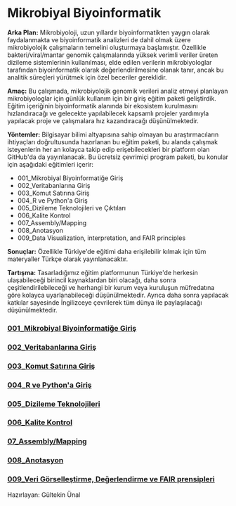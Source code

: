 # Mikrobiyal Biyoinformatik 

**Arka Plan:**
Mikrobiyoloji, uzun yıllardır biyoinformatikten yaygın olarak faydalanmakta ve biyoinformatik analizleri de dahil olmak üzere mikrobiyolojik çalışmaların temelini oluşturmaya başlamıştır. Özellikle bakteri/viral/mantar genomik çalışmalarında yüksek verimli veriler üreten dizileme sistemlerinin kullanılması, elde edilen verilerin mikrobiyologlar tarafından biyoinformatik olarak değerlendirilmesine olanak tanır, ancak bu analitik süreçleri yürütmek için özel beceriler gereklidir.

**Amaç:**
Bu çalışmada, mikrobiyolojik genomik verileri analiz etmeyi planlayan mikrobiyologlar için günlük kullanım için bir giriş eğitim paketi geliştirdik. Eğitim içeriğinin biyoinformatik alanında bir ekosistem kurulmasını hızlandıracağı ve gelecekte yapılabilecek kapsamlı projeler yardımıyla yapılacak proje ve çalışmalara hız kazandıracağı düşünülmektedir.

**Yöntemler:**
Bilgisayar bilimi altyapısına sahip olmayan bu araştırmacıların ihtiyaçları doğrultusunda hazırlanan bu eğitim paketi, bu alanda çalışmak isteyenlerin her an kolayca takip edip erişebilecekleri bir platform olan GitHub'da da yayınlanacak. Bu ücretsiz çevrimiçi program paketi, bu konular için aşağıdaki eğitimleri içerir:

* 001_Mikrobiyal Biyoinformatiğe Giriş
* 002_Veritabanlarına Giriş
* 003_Komut Satırına Giriş
* 004_R ve Python'a Giriş
* 005_Dizileme Teknolojileri ve Çıktıları 
* 006_Kalite Kontrol
* 007_Assembly/Mapping 
* 008_Anotasyon 
* 009_Data Visualization, interpretation, and FAIR principles

**Sonuçlar:**
Özellikle Türkiye'de eğitimi daha erişilebilir kılmak için tüm materyaller Türkçe olarak yayınlanacaktır.

**Tartışma:**
Tasarladığımız eğitim platformunun Türkiye'de herkesin ulaşabileceği birincil kaynaklardan biri olacağı, daha sonra çeşitlendirilebileceği ve herhangi bir kurum veya kuruluşun müfredatına göre kolayca uyarlanabileceği düşünülmektedir. Ayrıca daha sonra yapılacak katkılar sayesinde İngilizceye çevrilerek tüm dünya ile paylaşılacağı düşünülmektedir.

### [001_Mikrobiyal Biyoinformatiğe Giriş](https://github.com/cinnetcrash/cinnetcrash.github.io/001_MikrobiyalByoinformatigeGiri%C5%9F/README.md)
### [002_Veritabanlarına Giriş](https://github.com/cinnetcrash/cinnetcrash.github.io/blob/449e62d28e971d052c8b375a84d7dca28e283bec/002_Veritabanlar%C4%B1naGiri%C5%9F/README.md)
### [003_Komut Satırına Giriş](https://github.com/cinnetcrash/cinnetcrash.github.io/blob/449e62d28e971d052c8b375a84d7dca28e283bec/003_KomutSat%C4%B1r%C4%B1naGiri%C5%9F/README.md)
### [004_R ve Python'a Giriş](https://github.com/cinnetcrash/cinnetcrash.github.io/blob/449e62d28e971d052c8b375a84d7dca28e283bec/004_RvePythonaGiris/README.md)
### [005_Dizileme Teknolojileri](https://github.com/cinnetcrash/cinnetcrash.github.io/blob/449e62d28e971d052c8b375a84d7dca28e283bec/005_DizilemeTeknolojileri/README.md)
### [006_Kalite Kontrol](https://github.com/cinnetcrash/cinnetcrash.github.io/blob/449e62d28e971d052c8b375a84d7dca28e283bec/006_KaliteKontrol/README.md)
### [07_Assembly/Mapping](https://github.com/cinnetcrash/cinnetcrash.github.io/blob/449e62d28e971d052c8b375a84d7dca28e283bec/007_AssemblyMapping/README.md)
### [008_Anotasyon](https://github.com/cinnetcrash/cinnetcrash.github.io/blob/449e62d28e971d052c8b375a84d7dca28e283bec/008_Anotasyon/README.md)
### [009_Veri Görselleştirme, Değerlendirme ve FAIR prensipleri](https://github.com/cinnetcrash/cinnetcrash.github.io/blob/449e62d28e971d052c8b375a84d7dca28e283bec/009_DataG%C3%B6rselle%C5%9FtirmeDe%C4%9FerlendirmeFAIRPrensipleri/README.md)


Hazırlayan: Gültekin Ünal
